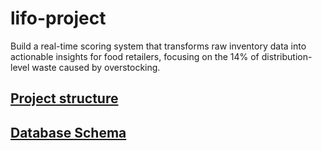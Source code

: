 # lifo-project

Build a real-time scoring system that transforms raw inventory data into actionable insights for food retailers, focusing on the 14% of distribution-level waste caused by overstocking.

## [Project structure](docs/lifo_project_structure.md)

## [Database Schema](docs/database_erd.md)
